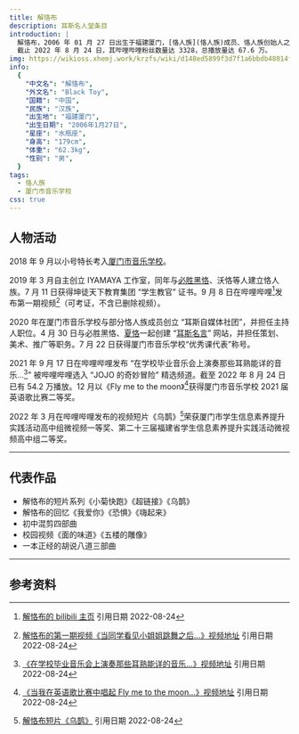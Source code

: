 ```yaml
---
title: 解恪布
description: 耳斯名人堂条目
introduction: |
  解恪布，2006 年 01 月 27 日出生于福建厦门，[恪人族](恪人族)成员、恪人族创始人之一、哔哩哔哩 up 主、[IYAMAYA 工作室](IYAMAYA工作室)创始人。
  截止 2022 年 8 月 24 日，其哔哩哔哩粉丝数量达 3328，总播放量达 67.6 万。
img: https://wikioss.xhemj.work/krzfs/wiki/d148ed5899f3d7f1a6bbdb48014f039c.jpg
info:
  {
    "中文名": "解恪布",
    "外文名": "Black Toy",
    "国籍": "中国",
    "民族": "汉族",
    "出生地": "福建厦门",
    "出生日期": "2006年1月27日",
    "星座": "水瓶座",
    "身高": "179cm",
    "体重": "62.3kg",
    "性别": "男",
  }
tags:
  - 恪人族
  - 厦门市音乐学校
css: true
---
```


## 人物活动

2018 年 9 月以小号特长考入[厦门市音乐学校](厦门市音乐学校)。

2019 年 3 月自主创立 IYAMAYA 工作室，同年与[必胜黑恪](必胜黑恪)、沃恪等人建立恪人族。7 月 11 日获得坤徒天下教育集团 “学生教官” 证书。9 月 8 日在哔哩哔哩[^1]发布第一期视频[^2]（可考证，不含已删除视频）。

2020 年在厦门市音乐学校与部分恪人族成员创立 “耳斯自媒体社团”，并担任主持人职位。4 月 30 日与必胜黑恪、[夏恪](夏恪)一起创建 “[耳斯名言](耳斯名言)” 网站，并担任策划、美术、推广等职务。7 月 22 日获得厦门市音乐学校“优秀课代表”称号。

2021 年 9 月 17 日在哔哩哔哩发布 “在学校毕业音乐会上演奏那些耳熟能详的音乐...[^3]” 被哔哩哔哩选入 “JOJO 的奇妙冒险” 精选频道。截至 2022 年 8 月 24 日已有 54.2 万播放。12 月以《Fly me to the moon》[^4]获得厦门市音乐学校 2021 届英语歌比赛二等奖。

2022 年 3 月在哔哩哔哩发布的视频短片《乌鹊》[^5]荣获厦门市学生信息素养提升实践活动高中组微视频一等奖、第二十三届福建省学生信息素养提升实践活动微视频高中组二等奖。

<WImg src="https://wikioss.xhemj.work/krzfs/wiki/98c5dcb8e0ac2fbec669b87f8a26a5ad.jpg" title="解恪布的虚拟形象"></WImg>

---

## 代表作品

- 解恪布的短片系列《小菊快跑》《超链接》《乌鹊》
- 解恪布的回忆《我爱你》《恐惧》《嗨起来》
- 初中混剪四部曲
- 校园视频《面的味道》《五楼的雕像》
- 一本正经的胡说八道三部曲

---

## 参考资料

[^1]: [解恪布的 bilibili 主页](https://space.bilibili.com/337073401) 引用日期 2022-08-24
[^2]: [解恪布的第一期视频《当同学看见小姐姐跳舞之后...》视频地址](https://www.bilibili.com/video/BV1s4411C7ke) 引用日期 2022-08-24
[^3]: [《在学校毕业音乐会上演奏那些耳熟能详的音乐…》视频地址](https://www.bilibili.com/video/BV1HL4y1873Z) 引用日期 2022-08-24
[^4]: [《当我在英语歌比赛中唱起 Fly me to the moon...》视频地址](https://www.bilibili.com/video/BV1ba41167rc) 引用日期 2022-08-24
[^5]: [解恪布短片《乌鹊》](https://www.bilibili.com/video/BV1xq4y147HE) 引用日期 2022-08-24
